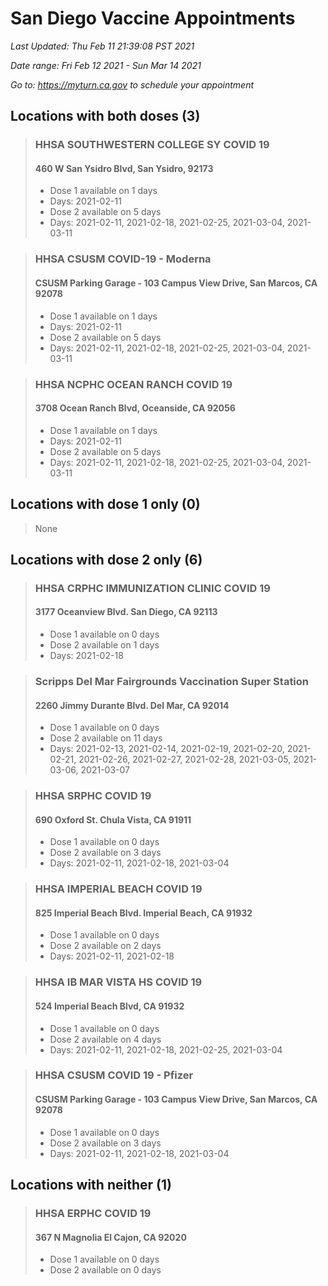 # San Diego Vaccine Appointments
*Last Updated: Thu Feb 11 21:39:08 PST 2021*

*Date range: Fri Feb 12 2021 - Sun Mar 14 2021*

*Go to: <https://myturn.ca.gov> to schedule your appointment*


## Locations with both doses (3)

>### HHSA SOUTHWESTERN COLLEGE SY COVID 19
>#### 460 W San Ysidro Blvd, San Ysidro, 92173
>- Dose 1 available on 1 days
>  - Days: 2021-02-11
>- Dose 2 available on 5 days
>  - Days: 2021-02-11, 2021-02-18, 2021-02-25, 2021-03-04, 2021-03-11

>### HHSA CSUSM COVID-19 - Moderna
>#### CSUSM Parking Garage - 103 Campus View Drive, San Marcos, CA 92078
>- Dose 1 available on 1 days
>  - Days: 2021-02-11
>- Dose 2 available on 5 days
>  - Days: 2021-02-11, 2021-02-18, 2021-02-25, 2021-03-04, 2021-03-11

>### HHSA NCPHC OCEAN RANCH COVID 19
>#### 3708 Ocean Ranch Blvd, Oceanside, CA 92056
>- Dose 1 available on 1 days
>  - Days: 2021-02-11
>- Dose 2 available on 5 days
>  - Days: 2021-02-11, 2021-02-18, 2021-02-25, 2021-03-04, 2021-03-11

## Locations with dose 1 only (0)

>None

## Locations with dose 2 only (6)

>### HHSA CRPHC IMMUNIZATION CLINIC COVID 19
>#### 3177 Oceanview Blvd. San Diego, CA 92113
>- Dose 1 available on 0 days
>- Dose 2 available on 1 days
>  - Days: 2021-02-18

>### Scripps Del Mar Fairgrounds Vaccination Super Station
>#### 2260 Jimmy Durante Blvd.  Del Mar, CA 92014
>- Dose 1 available on 0 days
>- Dose 2 available on 11 days
>  - Days: 2021-02-13, 2021-02-14, 2021-02-19, 2021-02-20, 2021-02-21, 2021-02-26, 2021-02-27, 2021-02-28, 2021-03-05, 2021-03-06, 2021-03-07

>### HHSA SRPHC COVID 19
>#### 690 Oxford St. Chula Vista, CA 91911
>- Dose 1 available on 0 days
>- Dose 2 available on 3 days
>  - Days: 2021-02-11, 2021-02-18, 2021-03-04

>### HHSA IMPERIAL BEACH COVID 19
>#### 825 Imperial Beach Blvd. Imperial Beach, CA 91932
>- Dose 1 available on 0 days
>- Dose 2 available on 2 days
>  - Days: 2021-02-11, 2021-02-18

>### HHSA IB MAR VISTA HS COVID 19
>#### 524 Imperial Beach Blvd, CA 91932
>- Dose 1 available on 0 days
>- Dose 2 available on 4 days
>  - Days: 2021-02-11, 2021-02-18, 2021-02-25, 2021-03-04

>### HHSA CSUSM COVID 19 - Pfizer
>#### CSUSM Parking Garage - 103 Campus View Drive, San Marcos, CA 92078
>- Dose 1 available on 0 days
>- Dose 2 available on 3 days
>  - Days: 2021-02-11, 2021-02-18, 2021-03-04

## Locations with neither (1)

>### HHSA ERPHC COVID 19
>#### 367 N Magnolia El Cajon, CA 92020
>- Dose 1 available on 0 days
>- Dose 2 available on 0 days

